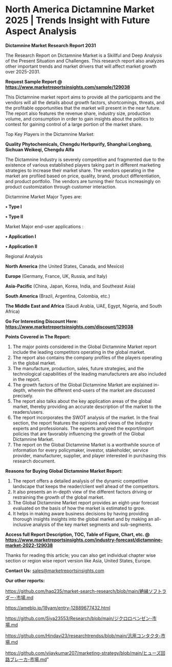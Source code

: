 # North America Dictamnine Market 2025 | Trends Insight with Future Aspect Analysis

<strong>Dictamnine Market Research Report 2031</strong>

The Research Report on Dictamnine Market is a Skillful and Deep Analysis of the Present Situation and Challenges. This research report also analyzes other important trends and market drivers that will affect market growth over 2025-2031.

<strong>Request Sample Report @ <a href=https://www.marketreportsinsights.com/sample/129038>https://www.marketreportsinsights.com/sample/129038</a></strong>

This Dictamnine market report aims to provide all the participants and the vendors will all the details about growth factors, shortcomings, threats, and the profitable opportunities that the market will present in the near future. The report also features the revenue share, industry size, production volume, and consumption in order to gain insights about the politics to contest for gaining control of a large portion of the market share.

Top Key Players in the Dictamnine Market:

<strong>Quality Phytochemicals, Chengdu Herbpurify, Shanghai Longbang, Sichuan Weikeqi, Chengdu Alfa</strong>

The Dictamnine Industry is severely competitive and fragmented due to the existence of various established players taking part in different marketing strategies to increase their market share. The vendors operating in the market are profiled based on price, quality, brand, product differentiation, and product portfolio. The vendors are turning their focus increasingly on product customization through customer interaction.

Dictamnine Market Major Types are:

<strong>• Type I

• Type II</strong>

Market Major end-user applications :

<strong>• Application I

• Application II</strong>

Regional Analysis

</u><strong><b>North America</b></strong> (the United States, Canada, and Mexico)

<strong><b>Europe </b></strong>(Germany, France, UK, Russia, and Italy)

<strong><b>Asia-Pacific</b></strong> (China, Japan, Korea, India, and Southeast Asia)

<strong><b>South America</b></strong> (Brazil, Argentina, Colombia, etc.)

<strong><b>The Middle East and Africa</b></strong> (Saudi Arabia, UAE, Egypt, Nigeria, and South Africa)

<strong>Go For Interesting Discount Here: <a href=https://www.marketreportsinsights.com/discount/129038>https://www.marketreportsinsights.com/discount/129038</a></strong>

<strong>Points Covered in The Report:</strong>
<ol>
  <li>The major points considered in the Global Dictamnine Market report include the leading competitors operating in the global market.</li>
  <li>The report also contains the company profiles of the players operating in the global market.</li>
  <li>The manufacture, production, sales, future strategies, and the technological capabilities of the leading manufacturers are also included in the report.</li>
  <li>The growth factors of the Global Dictamnine Market are explained in-depth, wherein the different end-users of the market are discussed precisely.</li>
  <li>The report also talks about the key application areas of the global market, thereby providing an accurate description of the market to the readers/users.</li>
  <li>The report incorporates the SWOT analysis of the market. In the final section, the report features the opinions and views of the industry experts and professionals. The experts analyzed the export/import policies that are favorably influencing the growth of the Global Dictamnine Market.</li>
  <li>The report on the Global Dictamnine Market is a worthwhile source of information for every policymaker, investor, stakeholder, service provider, manufacturer, supplier, and player interested in purchasing this research document.</li>
</ol>
<strong>Reasons for Buying Global Dictamnine Market Report:</strong>

<ol>
  <li>The report offers a detailed analysis of the dynamic competitive landscape that keeps the reader/client well ahead of the competitors.</li>
  <li>It also presents an in-depth view of the different factors driving or restraining the growth of the global market.</li>
  <li>The Global Dictamnine Market report provides an eight-year forecast evaluated on the basis of how the market is estimated to grow.</li>
  <li>It helps in making aware business decisions by having providing thorough insights insights into the global market and by making an all-inclusive analysis of the key market segments and sub-segments.</li>
</ol>
<strong>Access full Report Description, TOC, Table of Figure, Chart, etc. @ <a href=https://www.marketreportsinsights.com/industry-forecast/dictamnine-market-2022-129038>https://www.marketreportsinsights.com/industry-forecast/dictamnine-market-2022-129038</a></strong>


Thanks for reading this article; you can also get individual chapter wise section or region wise report version like Asia, United States, Europe.

<strong>Contact Us:</strong>
sales@marketreportsinsights.com

<strong>Our other reports:</strong>

<a href=https://github.com/haq235/market-search-research/blob/main/絶縁ソフトラダー-市場.md>https://github.com/haq235/market-search-research/blob/main/絶縁ソフトラダー-市場.md</a>

<a href=https://ameblo.jp/18yam/entry-12889677432.html>https://ameblo.jp/18yam/entry-12889677432.html</a>

<a href=https://github.com/Siya23553/Research/blob/main/ジクロロベンゼン-市場.md>https://github.com/Siya23553/Research/blob/main/ジクロロベンゼン-市場.md</a>

<a href=https://github.com/Hindavi23/researchtrendss/blob/main/汎用コンタクタ-市場.md>https://github.com/Hindavi23/researchtrendss/blob/main/汎用コンタクタ-市場.md</a>

<a href=https://github.com/vijaykumar207/marketing-strategy/blob/main/ヒューズ回路ブレーカ-市場.md>https://github.com/vijaykumar207/marketing-strategy/blob/main/ヒューズ回路ブレーカ-市場.md</a>"
